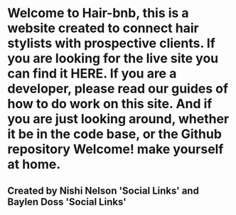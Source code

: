 # Welcome to Hair-bnb, this is a website created to connect hair stylists with prospective clients.  If you are looking for the live site you can find it HERE.  If you are a developer, please read our guides of how to do work on this site. And if you are just looking around, whether it be in the code base, or the Github repository Welcome! make yourself at home. 

## Created by Nishi Nelson 'Social Links' and Baylen Doss 'Social Links' 
